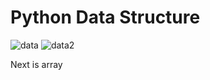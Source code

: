 # Python Data Structure
![data](https://user-images.githubusercontent.com/33355278/184547402-5383964d-bb08-4d42-a242-179c07be5513.jpeg)
![data2](https://user-images.githubusercontent.com/33355278/184547505-e5beac71-652f-44da-b413-a0ce29bdece5.jpg)

Next is array
